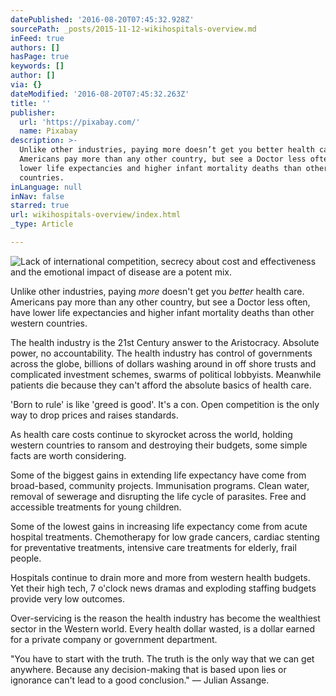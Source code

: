 ```yaml
---
datePublished: '2016-08-20T07:45:32.928Z'
sourcePath: _posts/2015-11-12-wikihospitals-overview.md
inFeed: true
authors: []
hasPage: true
keywords: []
author: []
via: {}
dateModified: '2016-08-20T07:45:32.263Z'
title: ''
publisher:
  url: 'https://pixabay.com/'
  name: Pixabay
description: >-
  Unlike other industries, paying more doesn’t get you better health care.
  Americans pay more than any other country, but see a Doctor less often, have
  lower life expectancies and higher infant mortality deaths than other western
  countries. 
inLanguage: null
inNav: false
starred: true
url: wikihospitals-overview/index.html
_type: Article

---
```

![Lack of international competition, secrecy about cost and effectiveness and the emotional impact of disease are a potent mix.](https://the-grid-user-content.s3-us-west-2.amazonaws.com/f471b6cb-9333-4c2d-b167-1b14314b92f7.jpg)

Unlike other industries, paying _more_ doesn't get you _better_ health care. Americans pay more than any other country, but see a Doctor less often, have lower life expectancies and higher infant mortality deaths than other western countries. 

The health industry is the 21st Century answer to the Aristocracy. Absolute power, no accountability. The health industry has control of governments across the globe, billions of dollars washing around in off shore trusts and complicated investment schemes, swarms of political lobbyists. Meanwhile patients die because they can't afford the absolute basics of health care. 

'Born to rule' is like 'greed is good'. It's a con. Open competition is the only way to drop prices and raises standards. 

As health care costs continue to skyrocket across the world, holding western countries to ransom and destroying their budgets, some simple facts are worth considering. 

Some of the biggest gains in extending life expectancy have come from broad-based, community projects. Immunisation programs. Clean water, removal of sewerage and disrupting the life cycle of parasites. Free and accessible treatments for young children. 

Some of the lowest gains in increasing life expectancy come from acute hospital treatments. Chemotherapy for low grade cancers, cardiac stenting for preventative treatments, intensive care treatments for elderly, frail people.

Hospitals continue to drain more and more from western health budgets. Yet their high tech, 7 o'clock news dramas and exploding staffing budgets provide very low outcomes.

Over-servicing is the reason the health industry has become the wealthiest sector in the Western world. Every health dollar wasted, is a dollar earned for a private company or government department.

"You have to start with the truth. The truth is the only way that we can get anywhere. Because any decision-making that is based upon lies or ignorance can't lead to a good conclusion." ― Julian Assange.